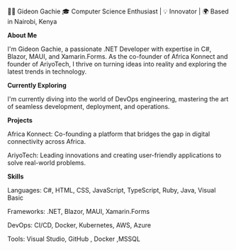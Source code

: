 👨‍💻 Gideon Gachie
🎓 Computer Science Enthusiast | 💡 Innovator | 🌍 Based in Nairobi, Kenya



**About Me**

I'm Gideon Gachie, a passionate .NET Developer with expertise in C#, Blazor, MAUI, and Xamarin.Forms. As the co-founder of Africa Konnect and founder of AriyoTech, I thrive on turning ideas into reality and exploring the latest trends in technology.

**Currently Exploring**

I'm currently diving into the world of DevOps engineering, mastering the art of seamless development, deployment, and operations.

**Projects**

Africa Konnect: Co-founding a platform that bridges the gap in digital connectivity across Africa.

AriyoTech: Leading innovations and creating user-friendly applications to solve real-world problems.

**Skills**

Languages: C#, HTML, CSS, JavaScript, TypeScript, Ruby, Java, Visual Basic

Frameworks: .NET, Blazor, MAUI, Xamarin.Forms

DevOps: CI/CD, Docker, Kubernetes, AWS, Azure

Tools: Visual Studio,  GitHub , Docker ,MSSQL 
